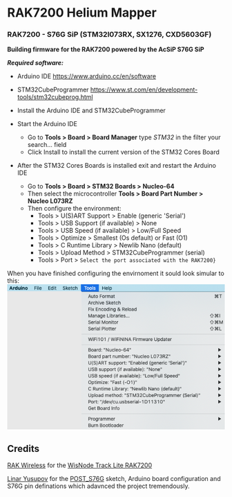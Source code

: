 # RAK7200 Helium Mapper
### RAK7200 - S76G SiP (STM32l073RX, SX1276, CXD5603GF)
**Building firmware for the RAK7200 powered by the AcSiP S76G SiP**

_**Required software:**_
* Arduino IDE https://www.arduino.cc/en/software
* STM32CubeProgrammer https://www.st.com/en/development-tools/stm32cubeprog.html


* Install the Arduino IDE and STM32CubeProgrammer

* Start the Arduino IDE
  * Go to **Tools > Board > Board Manager** type _STM32_ in the filter your search... field
  * Click Install to install the current version of the STM32 Cores Board
* After the STM32 Cores Boards is installed exit and restart the Arduino IDE
  * Go to **Tools > Board > STM32 Boards > Nucleo-64**
  * Then select the microcontroller **Tools > Board Part Number > Nucleo L073RZ**
  * Then configure the environment:
    * Tools > U(S)ART Support > Enable (generic 'Serial')
    * Tools > USB Support (if available) > None
    * Tools > USB Speed (if available) > Low/Full Speed
    * Tools > Optimize > Smallest (Os default) or Fast (O1)
    * Tools > C Runtime Library > Newlib Nano (default)
    * Tools > Upload Method > STM32CubeProgrammer (serial)
    * Tools > Port > ``Select the port associated with the RAK7200}``

When you have finished configuring the envirnoment it sould look simular to this:
![](https://github.com/JasonRJ/RAK7200_Helium_Mapper/blob/master/documentation/images/RAK7200%20S76G%20Arduino%20Settings.png)

## Credits
[RAK Wireless](https://www.rakwireless.com/) for the [WisNode Track Lite RAK7200](https://store.rakwireless.com/products/rak7200-lpwan-tracker)

[Linar Yusupov](https://github.com/lyusupov) for the [POST_S76G](https://github.com/lyusupov/POST_S76G) sketch, Arduino board configuration and S76G pin definations which adavnced the project tremendously.

